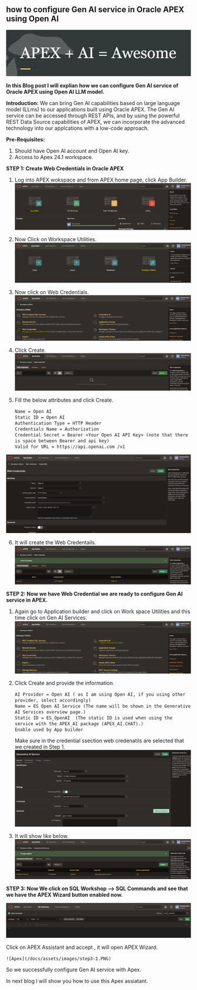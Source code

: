 ## how to configure Gen AI service in Oracle APEX using Open AI

![Apex](/docs/assets/images/Apex.PNG)

**In this Blog post I will explian how we can configure Gen AI service of Oracle APEX using Open AI LLM model.**

**Introduction:**
We can bring Gen AI capabilities based on large language model (LLms) to our applications built using Oracle APEX. The Gen AI service can be accessed through REST APIs, and by using the powerful REST Data Source
capabilities of APEX, we can incorporate the advanced technology into our applcations with a low-code approach.

**Pre-Requisites:**

1. Should have Open AI account and Open AI key.
2. Access to Apex 24.1 workspace.

**STEP 1: Create Web Credentials in Oracle APEX**

1. Log into APEX wokspace and from APEX home page, click App Builder.
![Apex](/docs/assets/images/app_builder.PNG)

2. Now Click on Workspace Utilities.
![Apex](/docs/assets/images/WU.PNG)

3. Now click on Web Credentials.
![Apex](/docs/assets/images/WC.PNG)

4. Click Create.
![Apex](/docs/assets/images/create.PNG)

5. Fill the below attributes and click Create.
   ```
   Name = Open AI
   Static ID = Open AI
   Authentication Type = HTTP Header
   Credentials Name = Authorization
   Credential Secret = Bearer <Your Open AI API Key> (note that there is space between Bearer and api key)
   Valid for URL = https://api.openai.com /v1
   ```
![Apex](/docs/assets/images/webcred.PNG)

6. It will create the Web Credentails.
![Apex](/docs/assets/images/step1-6.PNG)
   

**STEP 2: Now we have Web Credential we are ready to configure Gen AI service in APEX.**

1. Again go to Application builder and click on Work space Utilities and this time click on Gen AI Services.
![Apex](/docs/assets/images/step2-1.PNG)

2. Click Create and provide the  information.
   ```
   AI Provider = Open AI ( as I am using Open AI, if you using other provider, select accordingly)
   Name = ES Open AI Service (The name will be shown in the Generative AI Services overview page.)
   Static ID = ES_OpenAI  (The static ID is used when using the service with the APEX_AI package (APEX_AI.CHAT).)
   Enable used by App builder
   ```

   Make sure in the credential ssection web credenatils are selected that we created in Step 1.
   ![Apex](/docs/assets/images/step2-2.PNG)

3. It will show like below.
  ![Apex](/docs/assets/images/step2-3.PNG)

**STEP 3: Now We click on SQL Workshop --> SQL Commands and see that we have the APEX Wizard button enabled now.**

  ![Apex](/docs/assets/images/step3-0.PNG)
 
  Click on APEX Assistant and accept , it will open APEX Wizard.

    ![Apex](/docs/assets/images/step3-1.PNG)
 
  So we successfully configure Gen AI service with Apex.

  In next blog I will show you how to use this Apex assiatant.   
